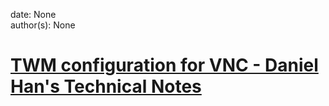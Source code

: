 
date: None  
author(s): None  

# [TWM configuration for VNC - Daniel Han's Technical Notes](https://sites.google.com/site/xiangyangsite/home/technical-tips/linux-unix/common-tips/twm-configuration-for-vnc)



